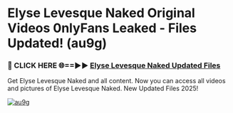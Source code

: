 # Elyse Levesque Naked Original Videos 0nlyFans Leaked - Files Updated! (au9g)

<h3>🔴 CLICK HERE 🌐==►► <a href="https://tinyurl.com/up5wt9bj" rel="nofollow">Elyse Levesque Naked Updated Files</a></h3>

Get Elyse Levesque Naked and all content. Now you can access all videos and pictures of Elyse Levesque Naked. New Updated Files 2025!

[![au9g](https://i.imgur.com/ABiUzMV.gif)](https://tinyurl.com/up5wt9bj)
